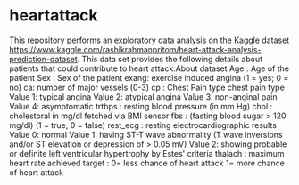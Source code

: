 # heartattack
This repository performs an exploratory data analysis on the Kaggle dataset https://www.kaggle.com/rashikrahmanpritom/heart-attack-analysis-prediction-dataset. This data set provides the following details about patients that could contribute to heart attack:About dataset  Age : Age of the patient Sex : Sex of the patient exang: exercise induced angina (1 = yes; 0 = no) ca: number of major vessels (0-3) cp : Chest Pain type chest pain type  Value 1: typical angina Value 2: atypical angina Value 3: non-anginal pain Value 4: asymptomatic trtbps : resting blood pressure (in mm Hg) chol : cholestoral in mg/dl fetched via BMI sensor fbs : (fasting blood sugar > 120 mg/dl) (1 = true; 0 = false) rest_ecg : resting electrocardiographic results  Value 0: normal Value 1: having ST-T wave abnormality (T wave inversions and/or ST elevation or depression of > 0.05 mV) Value 2: showing probable or definite left ventricular hypertrophy by Estes' criteria thalach : maximum heart rate achieved target : 0= less chance of heart attack 1= more chance of heart attack

